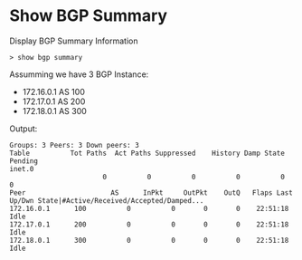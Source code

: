 # Show BGP Summary

Display BGP Summary Information

```shell
> show bgp summary
```

Assumming we have 3 BGP Instance:

- 172.16.0.1 AS 100
- 172.17.0.1 AS 200
- 172.18.0.1 AS 300

Output:

```shell
Groups: 3 Peers: 3 Down peers: 3
Table          Tot Paths  Act Paths Suppressed    History Damp State    Pending
inet.0               
                       0          0          0          0          0          0
Peer                     AS      InPkt     OutPkt    OutQ   Flaps Last Up/Dwn State|#Active/Received/Accepted/Damped...
172.16.0.1      100          0          0       0       0    22:51:18 Idle  
172.17.0.1      200          0          0       0       0    22:51:18 Idle  
172.18.0.1      300          0          0       0       0    22:51:18 Idle 
```
